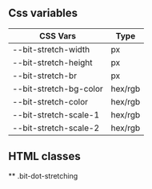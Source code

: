 ## Css variables

| CSS Vars               | Type    |
| ---------------------- | ------- |
| --bit-stretch-width    | px      |
| --bit-stretch-height   | px      |
| --bit-stretch-br       | px      |
| --bit-stretch-bg-color | hex/rgb |
| --bit-stretch-color    | hex/rgb |
| --bit-stretch-scale-1  | hex/rgb |
| --bit-stretch-scale-2  | hex/rgb |

## HTML classes

\*\* .bit-dot-stretching
